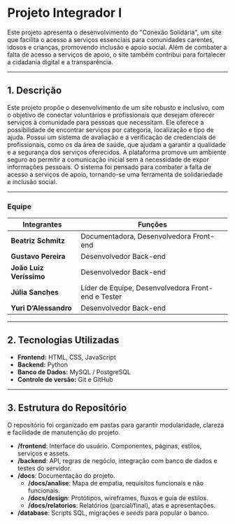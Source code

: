 # Projeto Integrador I

Este projeto apresenta o desenvolvimento do "Conexão Solidária", um site que facilita o acesso a serviços essenciais para comunidades carentes, idosos e crianças, promovendo inclusão e apoio social. Além de combater a falta de acesso a serviços de apoio, o site também contribui para fortalecer a cidadania digital e a transparência.

---

## 1. Descrição

Este projeto propõe o desenvolvimento de um site robusto e inclusivo, com o objetivo de conectar voluntários e profissionais que desejam oferecer serviços à comunidade para pessoas que necessitam. Ele oferece a possibilidade de encontrar serviços por categoria, localização e tipo de ajuda. Possui um sistema de avaliação e a verificação de credenciais de profissionais, como os da área de saúde, que ajudam a garantir a qualidade e a segurança dos serviços oferecidos. A plataforma promove um ambiente seguro ao permitir a comunicação inicial sem a necessidade de expor informações pessoais. O sistema foi pensado para combater a falta de acesso a serviços de apoio, tornando-se uma ferramenta de solidariedade e inclusão social.

---

### Equipe

| Integrantes       | Funções                                           |
|-------------------|---------------------------------------------------|
| **Beatriz Schmitz**  | Documentadora, Desenvolvedora Front-end           |
| **Gustavo Pereira**  | Desenvolvedor Back-end                           |
| **João Luiz Veríssimo** | Desenvolvedor Back-end                       |
| **Júlia Sanches**     | Líder de Equipe, Desenvolvedora Front-end e Tester |
| **Yuri D’Alessandro** | Desenvolvedor Back-end                         |

---

## 2. Tecnologias Utilizadas

- **Frontend:** HTML, CSS, JavaScript
- **Backend:** Python
- **Banco de Dados:** MySQL / PostgreSQL
- **Controle de versão:** Git e GitHub

---

## 3. Estrutura do Repositório

O repositório foi organizado em pastas para garantir modularidade, clareza e facilidade de manutenção do projeto. 

- **/frontend**: Interface do usuário. Componentes, páginas, estilos, serviços e assets.
- **/backend**: API, regras de negócio, integração com banco de dados e testes do servidor.
- **/docs**: Documentação do projeto.
  - **/docs/analise**: Mapa de empatia, requisitos funcionais e não funcionais.
  - **/docs/design**: Protótipos, wireframes, fluxos e guia de estilos.
  - **/docs/relatorios**: Relatórios (parcial/final), atas e apresentações.
-  **/database**: Scripts SQL, migrações e *seeds* para popular o banco.
